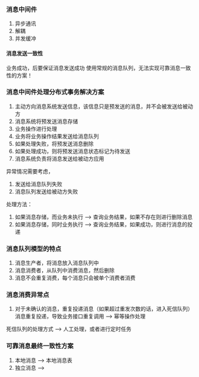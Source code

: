 
### 消息中间件

1. 异步通讯
2. 解耦
3. 并发缓冲

#### 消息发送一致性
业务成功，后要保证消息发送成功
使用常规的消息队列，无法实现可靠消息一致性的方案！

### 消息中间件处理分布式事务解决方案

1. 主动方向消息系统发送信息，该信息只是预发送的消息，并不会被发送给被动方
2. 消息系统将预发送消息存储
3. 业务操作进行处理
4. 业务将业务操作结果发送给消息队列
5. 如果处理失败，将预发送消息删除
6. 如果处理成功，则将预发送消息状态标记为待发送
7. 消息系统负责将消息发送给被动方应用

异常情况需要考虑，
1. 发送给消息队列失败
2. 消息队列发送给被动方失败

处理方法：
1. 如果消息存储，而业务未执行 --> 查询业务结果，如果不存在则进行删除消息
2. 如果消息存储，同时业务执行 --> 查询业务结果，如果成功，则进行消息的投递

### 消息队列模型的特点
1. 消息生产者，将消息放入消息队列中
2. 消息消费者，从队列中消费消息，然后删除
3. 消息不会重复消费，每个消息只会被单个消费者消费

### 消息消费异常点
1. 对于未确认的消息，重复投递消息（如果超过重发次数的话，进入死信队列）
    消息重复投递，导致业务接口重复调用 --> 幂等操作处理

死信队列的处理方式 --> 人工处理，或者进行定时任务

### 可靠消息最终一致性方案
1. 本地消息 --> 本地消息表
2. 独立消息 -->



